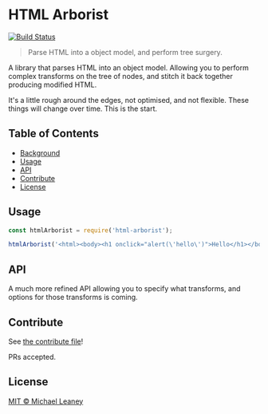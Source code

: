 # HTML Arborist

[![Build Status](https://travis-ci.org/leahciMic/html-arborist.svg?branch=master)](https://travis-ci.org/leahciMic/html-arborist)

> Parse HTML into a object model, and perform tree surgery.

A library that parses HTML into an object model. Allowing you to perform complex
transforms on the tree of nodes, and stitch it back together producing modified
HTML.

It's a little rough around the edges, not optimised, and not flexible. These
things will change over time. This is the start.

## Table of Contents

- [Background](#background)
- [Usage](#usage)
- [API](#api)
- [Contribute](#contribute)
- [License](#license)

## Usage

```javascript
const htmlArborist = require('html-arborist');

htmlArborist('<html><body><h1 onclick="alert(\'hello\')">Hello</h1></body></html>); // <h2>Hello</h2>
```

## API

A much more refined API allowing you to specify what transforms, and options for
those transforms is coming.

## Contribute

See [the contribute file](CONTRIBUTING.md)!

PRs accepted.

## License

[MIT © Michael Leaney](LICENSE)
